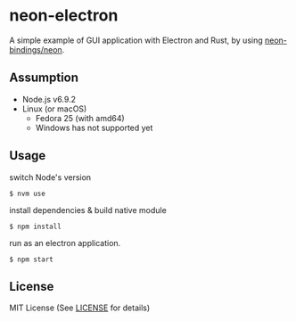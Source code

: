 # neon-electron
A simple example of GUI application with Electron and Rust,
by using [neon-bindings/neon](https://github.com/neon-bindings/neon).

## Assumption
* Node.js v6.9.2
* Linux (or macOS)
  - Fedora 25 (with amd64)
  - Windows has not supported yet

## Usage

switch Node's version

```shell-session
$ nvm use
```

install dependencies & build native module

```shell-session
$ npm install
```

run as an electron application.

```shell-session
$ npm start
```

## License
MIT License (See [LICENSE](LICENSE) for details)
